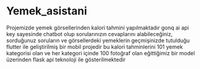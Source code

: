 # Yemek_asistani


Projemizde yemek görsellerinden kalori tahmini yapılmaktadır gonq ai api key sayesinde chatbot olup sorularınızın cevaplarını alabileceğiniz, sorduğunuz soruların ve görsellerdeki yemeklerin geçmişinizde tutulduğu flutter ile geliştirilmiş bir mobil projedir bu kalori tahminlerini 101 yemek kategorisi olan ve her kategori içinde 100 fotoğraf olan eğittiğimiz bir model üzerinden flask api teknoloji ile gösterilmektedir  
